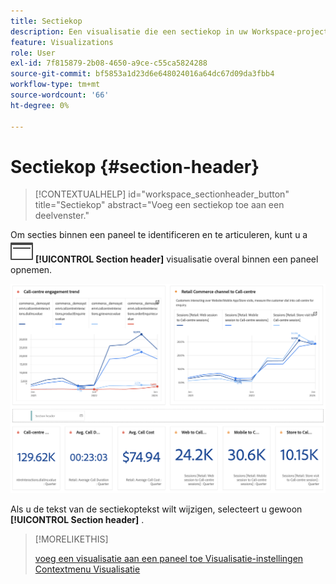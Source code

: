 ```yaml
---
title: Sectiekop
description: Een visualisatie die een sectiekop in uw Workspace-project opneemt.
feature: Visualizations
role: User
exl-id: 7f815879-2b08-4650-a9ce-c55ca5824288
source-git-commit: bf5853a1d23d6e648024016a64dc67d09da3fbb4
workflow-type: tm+mt
source-wordcount: '66'
ht-degree: 0%

---
```


# Sectiekop {#section-header}

<!-- markdownlint-disable MD034 -->

>[!CONTEXTUALHELP]
>id="workspace_sectionheader_button"
>title="Sectiekop"
>abstract="Voeg een sectiekop toe aan een deelvenster."

<!-- markdownlint-enable MD034 -->


<!-- uncomment when section header page in AA is available.
>[!BEGINSHADEBOX]


*This article documents the Section header visualization in **Customer Journey Analytics**.<br/>See [Section header](...) for the **Adobe Analytics** version of this article.*

>[!ENDSHADEBOX]

-->


Om secties binnen een paneel te identificeren en te articuleren, kunt u a ![ PageRule ](/help/assets/icons/PageRule.svg) **[!UICONTROL Section header]** visualisatie overal binnen een paneel opnemen.

![ kopbal van de Sectie ](/help/analysis-workspace/visualizations/assets/section-header.png)

Als u de tekst van de sectiekoptekst wilt wijzigen, selecteert u gewoon **[!UICONTROL Section header]** .


>[!MORELIKETHIS]
>
>[ voeg een visualisatie aan een paneel toe ](/help/analysis-workspace/visualizations/freeform-analysis-visualizations.md#add-visualizations-to-a-panel)
>[Visualisatie-instellingen ](/help/analysis-workspace/visualizations/freeform-analysis-visualizations.md#settings)
>[Contextmenu Visualisatie ](/help/analysis-workspace/visualizations/freeform-analysis-visualizations.md#context-menu)
>
